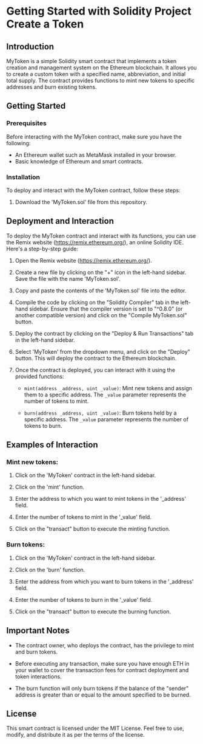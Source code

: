 # Getting Started with Solidity Project Create a Token


## Introduction

MyToken is a simple Solidity smart contract that implements a token creation and management system on the Ethereum blockchain. It allows you to create a custom token with a specified name, abbreviation, and initial total supply. The contract provides functions to mint new tokens to specific addresses and burn existing tokens.

## Getting Started

### Prerequisites

Before interacting with the MyToken contract, make sure you have the following:

- An Ethereum wallet such as MetaMask installed in your browser.
- Basic knowledge of Ethereum and smart contracts.

### Installation

To deploy and interact with the MyToken contract, follow these steps:

1. Download the 'MyToken.sol' file from this repository.

## Deployment and Interaction

To deploy the MyToken contract and interact with its functions, you can use the Remix website (https://remix.ethereum.org/), an online Solidity IDE. Here's a step-by-step guide:

1. Open the Remix website (https://remix.ethereum.org/).

2. Create a new file by clicking on the "+" icon in the left-hand sidebar. Save the file with the name 'MyToken.sol'.

3. Copy and paste the contents of the 'MyToken.sol' file into the editor.

4. Compile the code by clicking on the "Solidity Compiler" tab in the left-hand sidebar. Ensure that the compiler version is set to "^0.8.0" (or another compatible version) and click on the "Compile MyToken.sol" button.

5. Deploy the contract by clicking on the "Deploy & Run Transactions" tab in the left-hand sidebar.

6. Select 'MyToken' from the dropdown menu, and click on the "Deploy" button. This will deploy the contract to the Ethereum blockchain.

7. Once the contract is deployed, you can interact with it using the provided functions:

   - `mint(address _address, uint _value)`: Mint new tokens and assign them to a specific address. The `_value` parameter represents the number of tokens to mint.

   - `burn(address _address, uint _value)`: Burn tokens held by a specific address. The `_value` parameter represents the number of tokens to burn.

## Examples of Interaction

### Mint new tokens:

1. Click on the 'MyToken' contract in the left-hand sidebar.

2. Click on the 'mint' function.

3. Enter the address to which you want to mint tokens in the '_address' field.

4. Enter the number of tokens to mint in the '_value' field.

5. Click on the "transact" button to execute the minting function.

### Burn tokens:

1. Click on the 'MyToken' contract in the left-hand sidebar.

2. Click on the 'burn' function.

3. Enter the address from which you want to burn tokens in the '_address' field.

4. Enter the number of tokens to burn in the '_value' field.

5. Click on the "transact" button to execute the burning function.

## Important Notes

- The contract owner, who deploys the contract, has the privilege to mint and burn tokens.

- Before executing any transaction, make sure you have enough ETH in your wallet to cover the transaction fees for contract deployment and token interactions.

- The burn function will only burn tokens if the balance of the "sender" address is greater than or equal to the amount specified to be burned.

## License

This smart contract is licensed under the MIT License. Feel free to use, modify, and distribute it as per the terms of the license.
